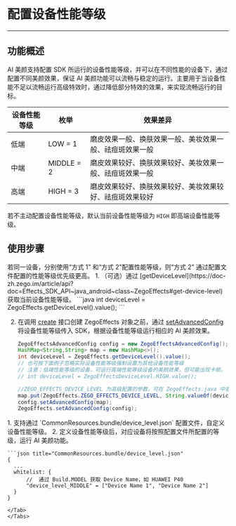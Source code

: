 # 配置设备性能等级

- - -

## 功能概述

AI 美颜支持配置 SDK 所运行的设备性能等级，并可以在不同性能的设备下，通过配置不同美颜效果，保证 AI 美颜功能可以流畅与稳定的运行。主要用于当设备性能不足以流畅运行高级特效时，通过降低部分特效的效果，来实现流畅运行的目标。

| 设备性能等级 | 枚举 | 效果差异 |
| --- | --- | --- |
| 低端 | LOW = 1 | 磨皮效果一般、换肤效果一般、美妆效果一般、祛痘斑效果一般 |  
| 中端 | MIDDLE = 2 | 磨皮效果较好、换肤效果较好、美妆效果一般、祛痘斑效果一般 |  
| 高端 | HIGH = 3 | 磨皮效果较好、换肤效果较好、美妆效果较好、祛痘斑效果较好 |  

<Note title="说明">

若不主动配置设备性能等级，默认当前设备性能等级为 `HIGH` 即高端设备性能等级。
</Note>


## 使用步骤

<Warning title="注意">
若同一设备，分别使用“方式 1” 和“方式 2”配置性能等级，则“方式 2” 通过配置文件配置的性能等级优先级更高。
</Warning>

<Tabs>
<Tab title="方式 1：主动获取并配置">
1. （可选）通过 [getDeviceLevel](https://doc-zh.zego.im/article/api?doc=Effects_SDK_API~java_android~class~ZegoEffects#get-device-level) 获取当前设备性能等级。
    ```java
    int deviceLevel = ZegoEffects.getDeviceLevel().value();
    ```


2. 在调用 [create](https://doc-zh.zego.im/article/api?doc=Effects_SDK_API~java_android~class~ZegoEffects#create) 接口创建 ZegoEffects 对象之前，通过 [setAdvancedConfig](https://doc-zh.zego.im/article/api?doc=Effects_SDK_API~java_android~class~ZegoEffects#set-advanced-config) 将设备性能等级传入 SDK，根据设备性能等级运行相应的 AI 美颜效果。

    ```java
    ZegoEffectsAdvancedConfig config = new ZegoEffectsAdvancedConfig();
    HashMap<String,String> map = new HashMap<>();
    int deviceLevel = ZegoEffects.getDeviceLevel().value();
    // 也可按下面例子忽略实际设备性能等级强制设置为其他设备性能等级
    // 注意：低端性能等级的设备，可运行高端性能等级设备的美颜效果，但可能出现卡顿。
    // int deviceLevel = ZegoEffectsDeviceLevel.HIGH.value(); 

    //ZEGO_EFFECTS_DEVICE_LEVEL 为高级配置的参数，可在 ZegoEffects.java 中查看
    map.put(ZegoEffects.ZEGO_EFFECTS_DEVICE_LEVEL, String.valueOf(deviceLevel)); 
    config.setAdvancedConfig(map);
    ZegoEffects.setAdvancedConfig(config);
    ```
</Tab>
<Tab title="方式 2：通过配置文件配置">
1. 支持通过 `CommonResources.bundle/device_level.json` 配置文件，自定义设备性能等级。
2. 定义设备性能等级后，对应设备将按照配置文件所配置的等级，运行 AI 美颜功能。

    ```json title="CommonResources.bundle/device_level.json"
    {
      ...
      whitelist: {
          //  通过 Build.MODEL 获取 Device Name，如 HUAWEI P40
          "device_level_MIDDLE" = ["Device Name 1", "Device Name 2"]
      }
    }
   ```
</Tab>
</Tabs>